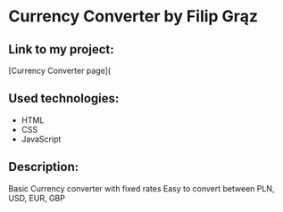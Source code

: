 # Currency Converter by Filip Grąz

## Link to my project:
[Currency Converter page](

## Used technologies:

- HTML
- CSS
- JavaScript

## Description:

Basic Currency converter with fixed rates
Easy to convert between PLN, USD, EUR, GBP


